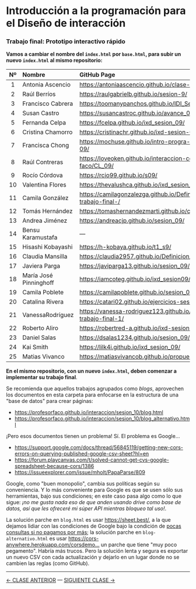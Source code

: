 # Introducción a la programación para el Diseño de interacción

### Trabajo final: Prototipo interactivo rápido

**Vamos a cambiar el nombre del `index.html` por `base.html`, para subir un nuevo `index.html` al mismo repositorio:**

| Nº  | Nombre         |   GitHub Page                               |   Repo GitHub                        |
|:---:|:---------------|:--------------------------------------------|:-------------------------------------|
| 1 | Antonia Ascencio | https://antoniaascencio.github.io/clase-9-/ | https://github.com/antoniaascencio/clase-9-/ |
| 2 | Raúl Berríos |  https://raulgabrielb.github.io/sesion-9/ | https://github.com/raulgabrielb/sesion-9/ |
| 3 | Francisco Cabrera | https://toomanypanchos.github.io/IDI_Sesion_09/ | https://github.com/toomanypanchos/IDI_Sesion_09/ |
| 4 | Susan Castro | https://susancastroc.github.io/avance_01/ | https://github.com/susancastroc/avance_01/ |
| 5 | Fernanda Celpa | https://fcelpa.github.io/ixd_sesion_09/ | https://github.com/fcelpa/ixd_sesion_09/ |
| 6 | Cristina Chamorro | https://cristinachr.github.io/ixd-sesion-09/ | https://github.com/cristinachr/ixd-sesion-09/ |
| 7 | Francisca Chong | https://mochuse.github.io/intro-progra-dis-int-09/ | https://github.com/mochuse/intro-progra-dis-int-09/ |
| 8 | Raúl Contreras | https://loveoken.github.io/interaccion-con-faco/CL_09/ | https://github.com/LoveOken/interaccion-con-faco/tree/main/CL_09 |
| 9 | Rocío Córdova | https://rcio99.github.io/s09/ | https://github.com/rcio99/s09/ | 
| 10 | Valentina Flores | https://thevalushca.github.io/ixd_sesion_9/ | https://github.com/thevalushca/ixd_sesion_9/ |
| 11 | Camila González | https://camilagonzalezga.github.io/Definicion-trabajo-final-/ | https://github.com/camilagonzalezga/Definicion-trabajo-final-/ |
| 12 | Tomás Hernández | https://tomashernandezmarti.github.io/clase-09/ | https://github.com/tomashernandezmarti/clase-09/ |
| 13 | Andrea Jiménez | https://andreacjp.github.io/sesion_09/ | https://github.com/andreacjp/sesion_09/ |
| 14 | Bensu Karamustafa | — | — |
| 15 | Hisashi Kobayashi | https://h-kobaya.github.io/t1_s9/ | https://github.com/h-kobaya/t1_s9/ |
| 16 | Claudia Mansilla | https://claudia2957.github.io/Definicion/ | https://github.com/claudia2957/Definicion/ |
| 17 | Javiera Parga | https://javiparga13.github.io/sesion_09/ | https://github.com/javiparga13/sesion_09/ |
| 18 | María José Pinninghoff  | https://iamcoteg.github.io/ixd_sesion09/ | https://github.com/iamcoteg/ixd_sesion09/ |
| 19 | Camila Poblete | https://camilapoblete.github.io/sesion_09/ | https://github.com/camilapoblete/sesion_09/ |
| 20 | Catalina Rivera | https://catari02.github.io/ejercicios-sesion-09/ | https://github.com/catari02/ejercicios-sesion-09/ |
| 21 | VanessaRodríguez | https://vanessa-rodriguez123.github.io/Avance-trabajo-final-1/ | https://github.com/vanessa-rodriguez123/Avance-trabajo-final-1/ |
| 22 | Roberto Aliro | https://robertred-a.github.io/ixd-sesion-09/ | https://github.com/robertred-a/ixd-sesion-09/ |
| 23 | Daniel Salas | https://dsalas1234.github.io/sesion_09/ | https://github.com/dsalas1234/sesion_09/ |
| 24 | Kai Smith | https://lilk4i.github.io/ixd_sesion_09/ | https://github.com/lilk4i/ixd_sesion_09/ |
| 25 | Matias Vivanco | https://matiasvivancob.github.io/propuesta/ | https://github.com/matiasvivancob/propuesta/ |

**En el mismo repositorio, con un nuevo `index.html`, deben comenzar a implementar su trabajo final**.

Se recomienda que aquellos trabajos agrupados como *blogs*, aprovechen los documentos en esta carpeta para enfocarse en la estructura de una "base de datos" para crear páginas: 

- https://profesorfaco.github.io/interaccion/sesion_10/blog.html
- https://profesorfaco.github.io/interaccion/sesion_10/blog_alternativo.html

¡Pero esos documentos tienen un problema! Sí. El problema es Google… 
- https://support.google.com/docs/thread/56845119/getting-new-cors-errors-on-querying-published-google-csv-sheet?hl=en
- https://forum.playcanvas.com/t/solved-cannot-get-cvs-google-spreadsheet-because-cors/1386
- https://issueexplorer.com/issue/mholt/PapaParse/809

Google, como "buen monopolio", cambia sus políticas según su conveniencia. Y lo más conveniente para Google es que se usen sólo sus herramientas, bajo sus condiciones; en este caso pasa algo como lo que sigue: *¡no me gusta nada eso de que anden usando drive como base de datos, así que les ofreceré mi súper API mientras bloqueo tal uso!*. 

La solución parche en `blog.html` es usar https://sheet.best/, a la que dejamos lidiar con las condiciones de Google bajo la condición de [pocas consultas si no pagamos por más](https://sheet.best/#pricing); la solución parche en `blog-alternativo.html` es usar https://cors-anywhere.herokuapp.com/corsdemo… un parche que tiene "muy poco pegamento". Habría más trucos. Pero la solución lenta y segura es exportar un nuevo CSV con cada actualización y dejarlo en un lugar donde no se cambien las reglas (como GitHub). 

- - - - - - - 

[← CLASE ANTERIOR](https://github.com/profesorfaco/interaccion/tree/main/sesion_09) — [SIGUIENTE CLASE →](https://github.com/profesorfaco/interaccion/tree/main/sesion_11)
